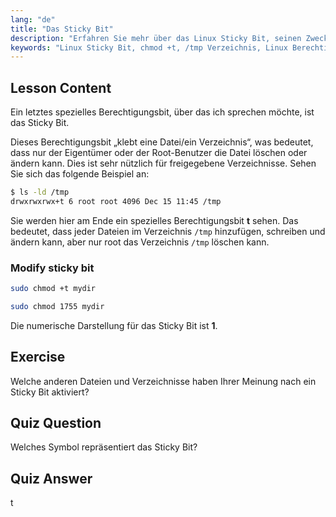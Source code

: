 ```yaml
---
lang: "de"
title: "Das Sticky Bit"
description: "Erfahren Sie mehr über das Linux Sticky Bit, seinen Zweck in freigegebenen Verzeichnissen wie /tmp und wie Sie es mit chmod setzen. Verstehen Sie diese wichtige Dateiberechtigung!"
keywords: "Linux Sticky Bit, chmod +t, /tmp Verzeichnis, Linux Berechtigungen, Dateisicherheit, Linux Tutorial, Linux für Anfänger"
---
```


## Lesson Content

Ein letztes spezielles Berechtigungsbit, über das ich sprechen möchte, ist das Sticky Bit.

Dieses Berechtigungsbit „klebt eine Datei/ein Verzeichnis“, was bedeutet, dass nur der Eigentümer oder der Root-Benutzer die Datei löschen oder ändern kann. Dies ist sehr nützlich für freigegebene Verzeichnisse. Sehen Sie sich das folgende Beispiel an:

```bash
$ ls -ld /tmp
drwxrwxrwx+t 6 root root 4096 Dec 15 11:45 /tmp
```

Sie werden hier am Ende ein spezielles Berechtigungsbit **t** sehen. Das bedeutet, dass jeder Dateien im Verzeichnis `/tmp` hinzufügen, schreiben und ändern kann, aber nur root das Verzeichnis `/tmp` löschen kann.

### Modify sticky bit

```bash
sudo chmod +t mydir

sudo chmod 1755 mydir
```

Die numerische Darstellung für das Sticky Bit ist **1**.

## Exercise

Welche anderen Dateien und Verzeichnisse haben Ihrer Meinung nach ein Sticky Bit aktiviert?

## Quiz Question

Welches Symbol repräsentiert das Sticky Bit?

## Quiz Answer

t
